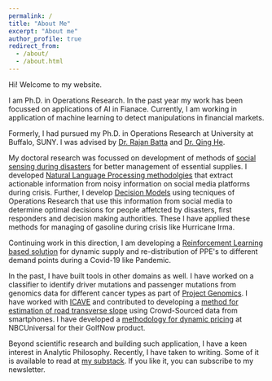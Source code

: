 ```yaml
---
permalink: /
title: "About Me"
excerpt: "About me"
author_profile: true
redirect_from: 
  - /about/
  - /about.html
---
```


Hi! Welcome to my website.

I am Ph.D. in Operations Research. In the past year my work has been focussed on applications of AI in Fianace. Currently, I am working in application of machine learning to detect manipulations in financial markets. 

Formerly, I had pursued my Ph.D. in Operations Research at University at Buffalo, SUNY. I was advised by [Dr. Rajan Batta](http://engineering.buffalo.edu/home/school/about/people/rajan-batta.html) and [Dr. Qing He](http://engineering.buffalo.edu/civil-structural-environmental/people/faculty_directory/qing-he.html).

My doctoral research was focussed on development of methods of [social sensing during disasters](https://nsf.gov/awardsearch/showAward?AWD_ID=1663101&HistoricalAwards=false) for better management of essential supplies. I developed [Natural Language Processing methodolgies](https://akrm3008.github.io/publications/paper1/) that extract actionable information from noisy information on social media platforms during crisis. Further, I develop [Decision Models](https://akrm3008.github.io/publications/paper4/) using tecniques of Operations Research that use this information from social media to determine optimal decisions for people affetcted by disasters, first responders and decision making authorities. These I have applied these methods for managing of gasoline during crisis like Hurricane Irma.

Continuing work in this direction, I am developing a [Reinforcement Learning based solution](https://github.com/akrm3008/Covid-19-PPE-Distribution) for dynamic supply and re-distribution of PPE's to different demand points during a Covid-19 like Pandemic.

In the past, I have built tools in other domains as well. I have worked on a classifier to identify driver mutations and passenger mutations from genomics data for different cancer types as part of [Project Genomics](https://www.gadgetsnow.com/it-services/SAPs-maiden-India-product-to-go-global/articleshow/39889394.cms). I have worked with [ICAVE](https://icave2.cse.buffalo.edu/index.htm) and contributed to developing a [method for estimation of road transverse slope](https://akrm3008.github.io/publications/paper3/) using Crowd-Sourced data from smartphones. I have developed a [methodology for dynamic pricing](https://akrm3008.github.io/talks/2019-10-26-talk-6) at NBCUniversal for their GolfNow product.

Beyond scientific research and building such application, I have a keen interest in Analytic Philosophy. Recently, I have taken to writing. Some of it is available to read at [my substack](https://abhinavkhare.substack.com/). If you like it, you can subscribe to my newsletter. 
